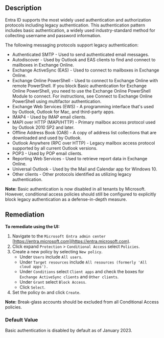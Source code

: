 ## Description

Entra ID supports the most widely used authentication and authorization protocols including legacy authentication. This authentication pattern includes basic authentication, a widely used industry-standard method for collecting username and password information.

The following messaging protocols support legacy authentication:

- Authenticated SMTP - Used to send authenticated email messages.
- Autodiscover - Used by Outlook and EAS clients to find and connect to mailboxes in Exchange Online.
- Exchange ActiveSync (EAS) - Used to connect to mailboxes in Exchange Online.
- Exchange Online PowerShell - Used to connect to Exchange Online with remote PowerShell. If you block Basic authentication for Exchange Online PowerShell, you need to use the Exchange Online PowerShell Module to connect. For instructions, see Connect to Exchange Online PowerShell using multifactor authentication.
- Exchange Web Services (EWS) - A programming interface that's used by Outlook, Outlook for Mac, and third-party apps.
- IMAP4 - Used by IMAP email clients.
- MAPI over HTTP (MAPI/HTTP) - Primary mailbox access protocol used by Outlook 2010 SP2 and later.
- Offline Address Book (OAB) - A copy of address list collections that are downloaded and used by Outlook.
- Outlook Anywhere (RPC over HTTP) - Legacy mailbox access protocol supported by all current Outlook versions.
- POP3 - Used by POP email clients.
- Reporting Web Services - Used to retrieve report data in Exchange Online.
- Universal Outlook - Used by the Mail and Calendar app for Windows 10.
- Other clients - Other protocols identified as utilizing legacy authentication.

**Note:** Basic authentication is now disabled in all tenants by Microsoft. However, conditional access policies should still be configured to explicitly block legacy authentication as a defense-in-depth measure.

## Remediation

**To remediate using the UI:**

1. Navigate to the `Microsoft Entra admin center` [https://entra.microsoft.com](https://entra.microsoft.com).
2. Click expand `Protection` > `Conditional Access` select `Policies`.
3. Create a new policy by selecting `New policy`.
   - Under `Users` include `All users`.
   - Under `Target resources` include `All resources (formerly 'All cloud apps').`
   - Under `Conditions` select `Client apps` and check the boxes for `Exchange ActiveSync clients` and `Other clients`.
   - Under `Grant` select `Block Access`.
   - Click `Select`.
4. Set the policy `On` and click `Create`.

**Note:** Break-glass accounts should be excluded from all Conditional Access policies.

### Default Value

Basic authentication is disabled by default as of January 2023.
